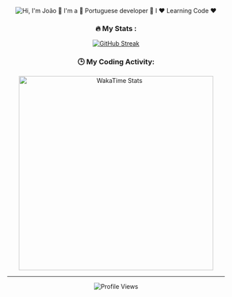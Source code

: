 <p align="center">
  <img src="https://s6.gifyu.com/images/S6Auk.gif" alt="Hi, I'm João 👋 I'm a 🚀 Portuguese developer 🚀 I ❤️ Learning Code ❤️">
</p>

<div align="center">

### :fire: My Stats :
[![GitHub Streak](https://github-readme-streak-stats.herokuapp.com?user=KennyPorto&theme=github-dark)](https://git.io/streak-stats)

### 🕒 My Coding Activity:
<a href="https://wakatime.com/@KennyPorto">
  <img src="https://wakatime.com/share/@KennyPorto/52958c65-3676-4c9a-85ca-ddb9c01bffb9.svg" alt="WakaTime Stats" width="450">
</a>

---

<img src="https://komarev.com/ghpvc/?username=KennyPorto&style=flat-square&color=blue" alt="Profile Views"/> 
  
</div>

